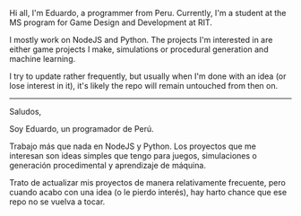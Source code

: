 Hi all, I'm Eduardo, a programmer from Peru. Currently, I'm a student at the MS program for Game Design and Development at RIT.

I mostly work on NodeJS and Python. The projects I'm interested in are either game projects I make, simulations or procedural generation and machine learning.

I try to update rather frequently, but usually when I'm done with an idea (or lose interest in it), it's likely the repo will remain untouched from then on.

-----

Saludos,

Soy Eduardo, un programador de Perú.

Trabajo más que nada en NodeJS y Python. Los proyectos que me interesan son ideas simples que tengo para juegos, simulaciones o generación procedimental y aprendizaje de máquina.

Trato de actualizar mis proyectos de manera relativamente frecuente, pero cuando acabo con una idea (o le pierdo interés), hay harto chance que ese repo no se vuelva a tocar.
